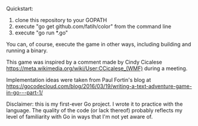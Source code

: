 Quickstart:
1) clone this repository to your GOPATH
2) execute "go get github.com/fatih/color" from the command line
3) execute "go run *.go"

You can, of course, execute the game in other ways, including building and running a binary. 

This game was inspired by a comment made by Cindy Cicalese https://meta.wikimedia.org/wiki/User:CCicalese_(WMF) during a meeting.

Implementation ideas were taken from Paul Fortin's blog at https://gocodecloud.com/blog/2016/03/19/writing-a-text-adventure-game-in-go---part-1/

Disclaimer: this is my first-ever Go project. I wrote it to practice with the language. The quality of the code (or lack thereof) probably reflects my level of familiarity with Go in ways that I'm not yet aware of.